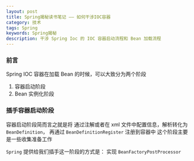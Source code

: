 ```yaml
---
layout: post
title: Spring揭秘读书笔记 —— 如何干涉IOC容器
category: 技术
tags: Spring
keywords: Spring揭秘
description: 干涉 Spring Ioc 的 IOC 容器启动流程和 Bean 加载流程
---
```


### 前言

Spring IOC 容器在加载 Bean 的时候，可以大致分为两个阶段
1. 容器启动阶段
2. Bean 实例化阶段

### 插手容器启动阶段

容器启动阶段简而言之就是将 通过注解或者在 xml 文件中配置信息，解析转化为 `BeanDefinition`， 再通过 `BeanDefinitionRegister` 注册到容器中
这个阶段主要是一些收集准备工作

`Spring` 提供给我们插手这一阶段的方式是： 实现 `BeanFactoryPostProcessor`
